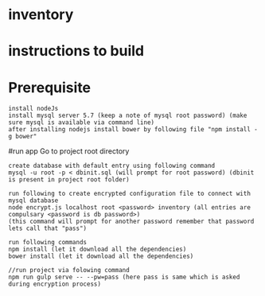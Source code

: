 # inventory
# instructions to build

# Prerequisite
    install nodeJs
    install mysql server 5.7 (keep a note of mysql root password) (make sure mysql is available via command line)
    after installing nodejs install bower by following file "npm install -g bower"
    
#run app
	Go to project root directory
	
    create database with default entry using following command
    mysql -u root -p < dbinit.sql (will prompt for root password) (dbinit is present in project root folder)
   
    run following to create encrypted configuration file to connect with mysql database
    node encrypt.js localhost root <password> inventory (all entries are compulsary <password is db password>)
    (this command will prompt for another password remember that password lets call that "pass")
	
	run following commands
	npm install (let it download all the dependencies)
	bower install (let it download all the dependencies)
	
    //run project via folowing command 
    npm run gulp serve -- --pw=pass (here pass is same which is asked during encryption process)
